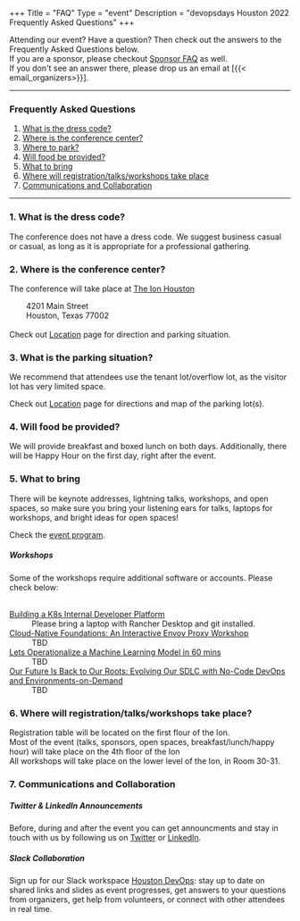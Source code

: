+++
Title = "FAQ"
Type = "event"
Description = "devopsdays Houston 2022 Frequently Asked Questions"
+++

Attending our event? Have a question? Then check out the answers to the Frequently Asked Questions below. <br/>
If you are a sponsor, please checkout <a href="/events/2022-houston/sponsor/#FAQ">Sponsor FAQ</a> as well. <br/>
If you don't see an answer there, please drop us an email at [{{< email_organizers>}}]. <br/>

<hr/>

<style>
   h3 {
    font-weight: bold;
   }
</style>

<h3>Frequently Asked Questions</h3>
<ol>
<li><a href="#DressCode">What is the dress code?</a></li>
<li><a href="#Directions">Where is the conference center?</a></li>
<li><a href="#Parking">Where to park?</a></li>
<li><a href="#Food">Will food be provided?</a></li>
<li><a href="#Bring">What to bring</a></li>
<li><a href="#Rooms">Where will registration/talks/workshops take place</a></li>
<li><a href="#Communications">Communications and Collaboration</a></li>
</ol>

<hr/>


<a name="DressCode"><h3>1. What is the dress code?</h3></a>
The conference does not have a dress code. We suggest business casual or casual, as long as it is appropriate for a professional gathering.

<a name="Directions"><h3>2. Where is the conference center?</h3></a>
The conference will take place at <a href="https://www.ionhouston.com/">The Ion Houston</a><br/>
<div style="margin-left:30px">
4201 Main Street<br/>
Houston, Texas 77002<br/>
&nbsp;
</div>
Check out <a href="/events/2022-houston/location">Location</a> page for direction and parking situation.

<a name="Parking"><h3>3. What is the parking situation?</h3></a>
We recommend that attendees  use the tenant lot/overflow lot, as the visitor lot has very limited space.<br/>

Check out <a href="/events/2022-houston/location">Location</a> page for directions and map of the parking lot(s).

<a name="Food"><h3>4. Will food be provided?</h3></a>
We will provide breakfast and boxed lunch on both days. Additionally, there will be Happy Hour on the first day, right after the event.

<a name="Bring"><h3>5. What to bring</h3></a>
There will be keynote addresses, lightning talks, workshops, and open spaces, so make sure you bring your listening ears for talks, laptops for workshops, and bright ideas for open spaces! <br/>

Check the <a href="/events/2022-houston/program/">event program</a>. <br/>
 
<h5>Workshops</h5>
Some of the workshops require additional software or accounts. Please check below:
<br>&nbsp;</br>

<dl>
<dt><a href="/events/2022-houston/program/dan-kirkpatrick/">Building a K8s Internal Developer Platform</a></dt>
<dd>Please bring a laptop with Rancher Desktop and git installed.</dd>

<dt><a href="/events/2022-houston/program/jim-barton">Cloud-Native Foundations: An Interactive Envoy Proxy Workshop</a></dt>
<dd>TBD</dd>

<dt><a href="/events/2022-houston/program/sagar-kewalramani">Lets Operationalize a Machine Learning Model in 60 mins</a></dt>
<dd>TBD</dd>

<dt><a href="/events/2022-houston/program/mark-freydl">Our Future Is Back to Our Roots: Evolving Our SDLC with No-Code DevOps and Environments-on-Demand</a></dt>
<dd>TBD</dd>
</dl>

<a name="Rooms"><h3>6. Where will registration/talks/workshops take place?</h3></a>

Registration table will be located on the first flour of the Ion. <br/>
Most of the event (talks, sponsors, open spaces, breakfast/lunch/happy hour) will take place on the 4th floor of the Ion<br/>
All workshops will take place on the lower level of the Ion, in Room 30-31. <br/>


<a name="Communications"><h3>7. Communications and Collaboration</h3></a>
<h5>Twitter & LinkedIn Announcements</h5>
Before, during and after the event you can get announcments and stay in touch with us by following us on <a href="https://twitter.com/DevOpsDaysHTown">Twitter</a> or <a href="https://www.linkedin.com/company/devopsdays-houston">LinkedIn</a>.
<h5>Slack Collaboration</h5>
Sign up for our Slack workspace <a href="https://join.slack.com/t/houstondevops/shared_invite/enQtNzIyMzk1MTIyOTYwLTFmMWI0NTg3YzE3M2Q2MDY0NjE5MjNjMTdhZWI5ODFkOWU0YzM1M2QwOGI3OGQ2NGJjNzcxOTU5NmY4OTA4NzI">Houston DevOps</a>: stay up to date on shared links and slides as event progresses, get answers to your questions from organizers, get help from volunteers, or connect with other attendees in real time.


